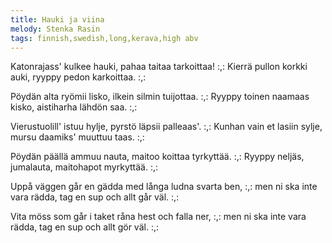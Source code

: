 ```yaml
---
title: Hauki ja viina
melody: Stenka Rasin
tags: finnish,swedish,long,kerava,high abv
---
```


Katonrajass' kulkee hauki,
pahaa taitaa tarkoittaa!
:,: Kierrä pullon korkki auki,
ryyppy pedon karkoittaa. :,:

Pöydän alta ryömii lisko,
ilkein silmin tuijottaa.
:,: Ryyppy toinen naamaas kisko,
aistiharha lähdön saa. :,:

Vierustuolill' istuu hylje,
pyrstö läpsii palleaas'.
:,: Kunhan vain et lasiin sylje,
mursu daamiks' muuttuu taas. :,:

Pöydän päällä ammuu nauta,
maitoo koittaa tyrkyttää.
:,: Ryyppy neljäs, jumalauta,
maitohapot myrkyttää. :,:

Uppå väggen går en gädda
med långa ludna svarta ben,
:,: men ni ska inte vara rädda,
tag en sup och allt går väl. :,:

Vita möss som går i taket
råna hest och falla ner,
:,: men ni ska inte vara rädda,
tag en sup och allt gör väl. :,:
